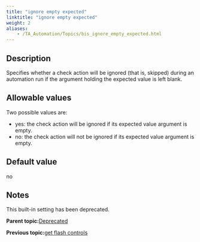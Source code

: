 ```yaml
--- 
title: "ignore empty expected"
linktitle: "ignore empty expected"
weight: 2
aliases: 
    - /TA_Automation/Topics/bis_ignore_empty_expected.html
---
```


## Description

Specifies whether a check action will be ignored \(that is, skipped\) during an automation run if the argument holding the expected value is left blank.

## Allowable values

Two possible values are:

-   yes: the check action will be ignored if its expected value argument is empty.
-   no: the check action will not be ignored if its expected value argument is empty.

## Default value

no

## Notes

This built-in setting has been deprecated.

**Parent topic:**[Deprecated](/TA_Automation/Topics/bis_deprecated.html)

**Previous topic:**[get flash controls](/TA_Automation/Topics/bis_get_flash_controls.html)

